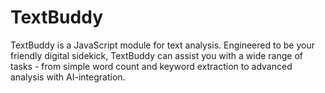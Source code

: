 # TextBuddy
TextBuddy is a JavaScript module for text analysis. Engineered to be your friendly digital sidekick, TextBuddy can assist you with a wide range of tasks - from simple word count and keyword extraction to advanced analysis with AI-integration.
